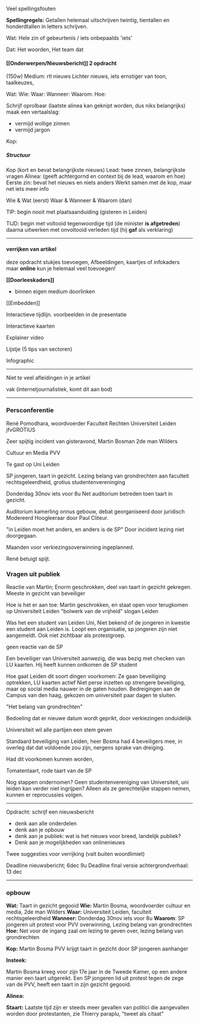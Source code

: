 Veel spellingsfouten

**Spellingregels:**
Getallen helemaal uitschrijven twintig, tientallen en honderdtallen in letters schrijven.

Wat:
Hele zin of gebeurtenis / iets onbepaalds 'iets'

Dat:
Het woorden, Het team dat


#### [[Onderwerpen/Nieuwsbericht]] 2 opdracht
(150w)
Medium: rtl nieuws
Lichter nieuws, iets ernstiger van toon, taalkeuzes,

Wat:
Wie:
Waar:
Wanneer:
Waarom:
Hoe:

Schrijf oprolbaar (laatste alinea kan geknipt worden, dus niks belangrijks)
maak een vertaalslag:
- vermijd wollige zinnen
- vermijd jargon

Kop: 
##### Structuur
Kop (kort en bevat belangrijkste nieuws)
Lead: twee zinnen, belangrijkste vragen
Alinea: (geeft achtergornd en context bij de lead, waarom en hoe)
Eerste zin: bevat het nieuws en niets anders
	Werkt samen met de kop, maar net iets meer info

Wie & Wat (eerst)
Waar & Wanneer & Waarom (dan)

TIP: begin nooit met plaatsaanduiding (gisteren in Leiden)

TIJD: begin met voltooid tegenwoordige tijd (de minister **is afgetreden**)
	daarna uitwerken met onvoltooid verleden tijd (hij **gaf** als verklaring)

---
#### verrijken van artikel
deze opdracht stukjes toevoegen,
Afbeeldingen, kaartjes of infokaders
maar **online** kun je helemaal veel toevoegen!

**[[Doorleeskaders]]**
- binnen eigen medium doorlinken

[[Embedden]]

Interactieve tijdlijn. voorbeelden in de presentatie

Interactieve kaarten

Explainer video

Lijstje (5 tips van sectoren)

Infographic


---
Niet te veel afleidingen in je artikel


vak (internetjournalistiek, komt dit aan bod)

---

### Persconferentie

René Pomodhara, woordvoerder Faculteit Rechten Universiteit Leiden
jfvGROTIUS

Zeer spijtig incident van gisteravond, Martin Bosman 2de man Wilders

Cultuur en Media PVV

Te gast op Uni Leiden


SP jongeren, taart in gezicht.
Lezing belang van grondrechten
aan faculteit rechtsgeleerdheid, grotius studentenvereninging

Donderdag 30nov iets voor 8u
Net auditorium betreden toen taart in gezicht.

Auditorium kamerling onnus gebouw, debat georganiseerd door juridisch 
Modereerd Hoogleeraar door Paul Cliteur.

"in Leiden moet het anders, en anders is de SP"
Door incident lezing niet doorgegaan.

Maanden voor verkiezingsoverwinning ingeplanned.

René betuigt spijt.

### Vragen uit publiek

Reactie van Martin;
Enorm geschrokken, deel van taart in gezicht gekregen.
Meeste in gezicht van beveiliger


Hoe is het er aan toe:
Martin geschrokken, en staat open voor terugkomen op Universiteit Leiden
"bolwerk van de vrijheid" slogan Leiden


Was het een student van Leiden Uni,
Niet bekend of de jongeren in kwestie een student aan Leiden is.
Loopt een organisatie, sp jongeren zijn niet aangemeldt. Ook niet zichtbaar als protestgroep.

geen reactie van de SP

Een beveiliger van Universiteit aanwezig, die was bezig met checken van LU kaarten.
Hij heeft kunnen ontkomen de SP student

Hoe gaat Leiden dit soort dingen voorkomen:
Ze gaan beveiliging optrekken, LU kaarten actief 
Niet perse inzetten op strengere beveiliging, maar op social media nauwer in de gaten houden. Bedreigingen aan de Campus van den haag, gekozen om universiteit paar dagen te sluiten.

"Het belang van grondrechten"

Bedoeling dat er nieuwe datum wordt geprikt, door verkiezingen onduidelijk

Universiteit wil alle partijen een stem geven

Standaard beveiliging van Leiden, heer Bosma had 4 beveiligers mee, in overleg dat dat voldoende zou zijn, nergens sprake van dreiging.

Had dit voorkomen kunnen worden, 

Tomatentaart, rode taart van de SP

Nog stappen ondernomen? Geen studentenvereniging van Universiteit, uni leiden kan verder niet ingrijpen? Alleen als ze gerechtelijke stappen nemen, kunnen er reprocussies volgen.


---

Opdracht: schrijf een nieuwsbericht
- denk aan alle onderdelen
- denk aan je opbouw
- denk aan je publiek: wat is het nieuws voor breed, landelijk publiek?
- Denk aan je mogelijkheden van onlinenieuws

Twee suggesties voor verrijking (valt buiten woordlimiet)

Deadline nieuwsbericht; 6dec 9u
Deadline final versie achtergrondverhaal: 13 dec

---

### opbouw
**Wat:** Taart in gezicht gegooid
**Wie:** Martin Bosma, woordvoerder cultuur en media, 2de man Wilders 
**Waar:** Universiteit Leiden, faculteit rechtsgeleerdheid 
**Wanneer:** Donderdag 30nov iets voor 8u
**Waarom**: SP jongeren uit protest voor PVV overwinning, Lezing belang van grondrechten
**Hoe:** Net voor de ingang zaal om lezing te geven over, lezing belang van grondrechten

**Kop:** Martin Bosma PVV krijgt taart in gezicht door SP jongeren aanhanger

**Insteek:**

Martin Bosma kreeg voor zijn 17e jaar in de Tweede Kamer, op een andere manier een taart uitgereikt. Een SP jongeren lid uit protest tegen de zege van de PVV, heeft een taart in zijn gezicht gegooid. 

**Alinea:**  




**Staart:**
Laatste tijd zijn er steeds meer gevallen van politici die aangevallen worden door protestanten, zie Thierry paraplu, 
"tweet als citaat"